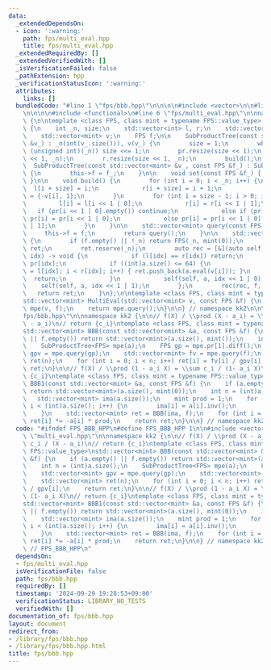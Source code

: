 ```yaml
---
data:
  _extendedDependsOn:
  - icon: ':warning:'
    path: fps/multi_eval.hpp
    title: fps/multi_eval.hpp
  _extendedRequiredBy: []
  _extendedVerifiedWith: []
  _isVerificationFailed: false
  _pathExtension: hpp
  _verificationStatusIcon: ':warning:'
  attributes:
    links: []
  bundledCode: "#line 1 \"fps/bbb.hpp\"\n\n\n\n#include <vector>\n\n#line 1 \"fps/multi_eval.hpp\"\
    \n\n\n\n#include <functional>\n#line 6 \"fps/multi_eval.hpp\"\n\nnamespace kk2\
    \ {\n\ntemplate <class FPS, class mint = typename FPS::value_type> struct SubProductTree\
    \ {\n    int _n, size;\n    std::vector<int> l, r;\n    std::vector<FPS> pr;\n\
    \    std::vector<mint> v;\n    FPS f;\n\n    SubProductTree(const std::vector<mint>\
    \ &v_) : _n(int(v_.size())), v(v_) {\n        size = 1;\n        while (size <\
    \ (unsigned int)(_n)) size <<= 1;\n        pr.resize(size << 1);\n        l.resize(size\
    \ << 1, _n);\n        r.resize(size << 1, _n);\n        build();\n    }\n\n  \
    \  SubProductTree(const std::vector<mint> &v_, const FPS &f_) : SubProductTree(v_)\
    \ {\n        this->f = f_;\n    }\n\n    void set(const FPS &f_) { this->f = f_;\
    \ }\n\n    void build() {\n        for (int i = 0; i < _n; i++) {\n          \
    \  l[i + size] = i;\n            r[i + size] = i + 1;\n            pr[i + size]\
    \ = {-v[i], 1};\n        }\n        for (int i = size - 1; i > 0; i--) {\n   \
    \         l[i] = l[i << 1 | 0];\n            r[i] = r[i << 1 | 1];\n         \
    \   if (pr[i << 1 | 0].empty()) continue;\n            else if (pr[i << 1 | 1].empty())\
    \ pr[i] = pr[i << 1 | 0];\n            else pr[i] = pr[i << 1 | 0] * pr[i << 1\
    \ | 1];\n        }\n    }\n\n    std::vector<mint> query(const FPS &f) {\n   \
    \     this->f = f;\n        return query();\n    }\n\n    std::vector<mint> query()\
    \ {\n        if (f.empty() || !_n) return FPS(_n, mint(0));\n        std::vector<mint>\
    \ ret;\n        ret.reserve(_n);\n        auto rec = [&](auto self, FPS a, int\
    \ idx) -> void {\n            if (l[idx] == r[idx]) return;\n            a %=\
    \ pr[idx];\n            if ((int)a.size() <= 64) {\n                for (int i\
    \ = l[idx]; i < r[idx]; i++) { ret.push_back(a.eval(v[i])); }\n              \
    \  return;\n            }\n            self(self, a, idx << 1 | 0);\n        \
    \    self(self, a, idx << 1 | 1);\n        };\n        rec(rec, f, 1);\n     \
    \   return ret;\n    }\n};\n\ntemplate <class FPS, class mint = typename FPS::value_type>\n\
    std::vector<mint> MultiEval(std::vector<mint> v, const FPS &f) {\n    SubProductTree<FPS>\
    \ mpe(v, f);\n    return mpe.query();\n}\n\n} // namespace kk2\n\n\n#line 7 \"\
    fps/bbb.hpp\"\n\nnamespace kk2 {\n\n// f(X) / \\prod (X - a_i) = \\sum c_i / (X\
    \ - a_i)\n// return {c_i}\ntemplate <class FPS, class mint = typename FPS::value_type>\n\
    std::vector<mint> BBB(const std::vector<mint> &a, const FPS &f) {\n    if (a.empty()\
    \ || f.empty()) return std::vector<mint>(a.size(), mint());\n    int n = (int)a.size();\n\
    \    SubProductTree<FPS> mpe(a);\n    FPS gp = mpe.pr[1].diff();\n    std::vector<mint>\
    \ gpv = mpe.query(gp);\n    std::vector<mint> fv = mpe.query(f);\n    std::vector<mint>\
    \ ret(n);\n    for (int i = 0; i < n; i++) ret[i] = fv[i] / gpv[i];\n    return\
    \ ret;\n}\n\n// f(X) / \\prod (1 - a_i X) = \\sum c_i / (1- a_i X)\n// return\
    \ {c_i}\ntemplate <class FPS, class mint = typename FPS::value_type>\nstd::vector<mint>\
    \ BBB1(const std::vector<mint> &a, const FPS &f) {\n    if (a.empty() || f.empty())\
    \ return std::vector<mint>(a.size(), mint(0));\n    int n = (int)a.size();\n \
    \   std::vector<mint> ima(a.size());\n    mint prod = 1;\n    for (int i = 0;\
    \ i < (int)a.size(); i++) {\n        ima[i] = a[i].inv();\n        prod *= -ima[i];\n\
    \    }\n    std::vector<mint> ret = BBB(ima, f);\n    for (int i = 0; i < n; i++)\
    \ ret[i] *= -a[i] * prod;\n    return ret;\n}\n\n} // namespace kk2\n\n\n"
  code: "#ifndef FPS_BBB_HPP\n#define FPS_BBB_HPP 1\n\n#include <vector>\n\n#include\
    \ \"multi_eval.hpp\"\n\nnamespace kk2 {\n\n// f(X) / \\prod (X - a_i) = \\sum\
    \ c_i / (X - a_i)\n// return {c_i}\ntemplate <class FPS, class mint = typename\
    \ FPS::value_type>\nstd::vector<mint> BBB(const std::vector<mint> &a, const FPS\
    \ &f) {\n    if (a.empty() || f.empty()) return std::vector<mint>(a.size(), mint());\n\
    \    int n = (int)a.size();\n    SubProductTree<FPS> mpe(a);\n    FPS gp = mpe.pr[1].diff();\n\
    \    std::vector<mint> gpv = mpe.query(gp);\n    std::vector<mint> fv = mpe.query(f);\n\
    \    std::vector<mint> ret(n);\n    for (int i = 0; i < n; i++) ret[i] = fv[i]\
    \ / gpv[i];\n    return ret;\n}\n\n// f(X) / \\prod (1 - a_i X) = \\sum c_i /\
    \ (1- a_i X)\n// return {c_i}\ntemplate <class FPS, class mint = typename FPS::value_type>\n\
    std::vector<mint> BBB1(const std::vector<mint> &a, const FPS &f) {\n    if (a.empty()\
    \ || f.empty()) return std::vector<mint>(a.size(), mint(0));\n    int n = (int)a.size();\n\
    \    std::vector<mint> ima(a.size());\n    mint prod = 1;\n    for (int i = 0;\
    \ i < (int)a.size(); i++) {\n        ima[i] = a[i].inv();\n        prod *= -ima[i];\n\
    \    }\n    std::vector<mint> ret = BBB(ima, f);\n    for (int i = 0; i < n; i++)\
    \ ret[i] *= -a[i] * prod;\n    return ret;\n}\n\n} // namespace kk2\n\n#endif\
    \ // FPS_BBB_HPP\n"
  dependsOn:
  - fps/multi_eval.hpp
  isVerificationFile: false
  path: fps/bbb.hpp
  requiredBy: []
  timestamp: '2024-09-29 19:28:53+09:00'
  verificationStatus: LIBRARY_NO_TESTS
  verifiedWith: []
documentation_of: fps/bbb.hpp
layout: document
redirect_from:
- /library/fps/bbb.hpp
- /library/fps/bbb.hpp.html
title: fps/bbb.hpp
---
```

